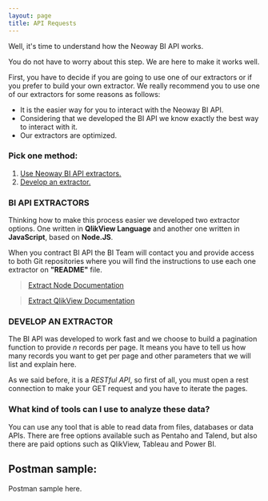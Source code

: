 ```yaml
---
layout: page
title: API Requests
---
```



<div class="message">
  Well, it's time to understand how the Neoway BI API works.
</div>

You do not have to worry about this step. We are here to make it works well.

First, you have to decide if you are going to use one of our extractors or if you prefer to build your own extractor. We really recommend you to use one of our extractors for some reasons as follows:

- It is the easier way for you to interact with the Neoway BI API.
- Considering that we developed the BI API we know exactly the best way to interact with it.
- Our extractors are optimized.


### Pick one method:
1. [Use Neoway BI API extractors.](#bi-api-extractors)
2. [Develop an extractor.](#develop-an-extractor)


### BI API EXTRACTORS

Thinking how to make this process easier we developed two extractor options. One written in **QlikView Language** and another one written in **JavaScript**, based on **Node.JS**.

When you contract BI API the BI Team will contact you and provide access to both Git repositories where you will find the instructions to use each one extractor on **"README"** file.

> [Extract Node Documentation](https://github.com/neowaycx/extract_api_node)

> [Extract QlikView Documentation](https://github.com/neowaycx/extract_api_qlikview)


### DEVELOP AN EXTRACTOR

The BI API was developed to work fast and we choose to build a pagination function to provide *n* records per page. It means you have to tell us how many records you want to get per page and other parameters that we will list and explain here.

As we said before, it is a *RESTful API*, so first of all, you must open a rest connection to make your GET request and you have to iterate the pages.


### What kind of tools can I use to analyze these data?

You can use any tool that is able to read data from files, databases or data APIs. 
There are free options available such as Pentaho and Talend, but also there are paid options such as QlikView, Tableau and Power BI.


## Postman sample:

Postman sample here.